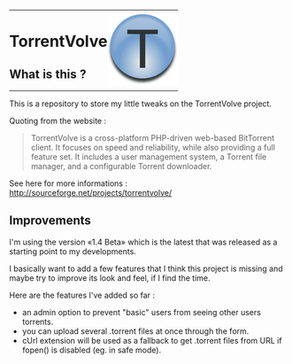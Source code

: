 <table width="100%">
	<tr style="border: 0;">
		<td style="border: 0; padding: 0;">
			<h1>TorrentVolve</h1>
			<h2>What is this ?</h2>
		</td>
		<td width="128px" style="border: 0; padding: 0;">
			<img src="https://github.com/dandelionmood/torrentvolve/raw/master/site/master/images/favicon.png"
				alt="The project logo" />
		</td>
	</tr>
</table>

This is a repository to store my little tweaks on the TorrentVolve project.

Quoting from the website :

> TorrentVolve is a cross-platform PHP-driven web-based BitTorrent client.
> It focuses on speed and reliability, while also providing a full feature set.
> It includes a user management system, a Torrent file manager, and a
> configurable Torrent downloader.

See here for more informations : http://sourceforge.net/projects/torrentvolve/ 

## Improvements ##

I'm using the version «1.4 Beta» which is the latest that was released
as a starting point to my developments.

I basically want to add a few features that I think this project is missing
and maybe try to improve its look and feel, if I find the time.

Here are the features I've added so far :

* an admin option to prevent "basic" users from seeing other users torrents.
* you can upload several .torrent files at once through the form.
* cUrl extension will be used as a fallback to get .torrent files from URL if fopen() is disabled (eg. in safe mode).